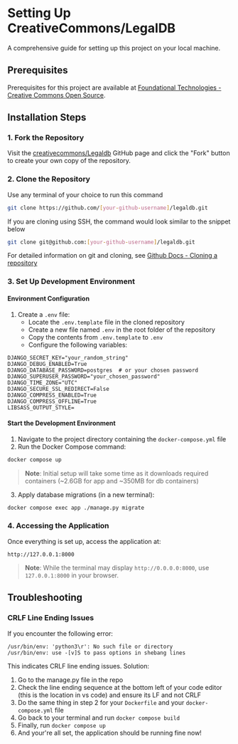 # Setting Up CreativeCommons/LegalDB

A comprehensive guide for setting up this project on your local machine.

## Prerequisites

Prerequisites for this project are available at [Foundational Technologies - Creative Commons Open Source](https://opensource.creativecommons.org/contributing-code/foundational-tech/).

## Installation Steps

### 1. Fork the Repository

Visit the [creativecommons/Legaldb](https://github.com/creativecommons/legaldb) GitHub page and click the "Fork" button to create your own copy of the repository.

### 2. Clone the Repository

Use any terminal of your choice to run this command

```bash
git clone https://github.com/[your-github-username]/legaldb.git
```
If you are cloning using SSH, the command would look similar to the snippet below

```bash
git clone git@github.com:[your-github-username]/legaldb.git
```

For detailed information on git and cloning, see [Github Docs - Cloning a repository](https://docs.github.com/en/repositories/creating-and-managing-repositories/cloning-a-repository)

### 3. Set Up Development Environment

#### Environment Configuration

1. Create a `.env` file:
   - Locate the `.env.template` file in the cloned repository
   - Create a new file named `.env` in the root folder of the repository
   - Copy the contents from `.env.template` to `.env`
   - Configure the following variables:

```env
DJANGO_SECRET_KEY="your_random_string"
DJANGO_DEBUG_ENABLED=True
DJANGO_DATABASE_PASSWORD=postgres  # or your chosen password
DJANGO_SUPERUSER_PASSWORD="your_chosen_password"
DJANGO_TIME_ZONE="UTC"
DJANGO_SECURE_SSL_REDIRECT=False
DJANGO_COMPRESS_ENABLED=True
DJANGO_COMPRESS_OFFLINE=True
LIBSASS_OUTPUT_STYLE=
```

#### Start the Development Environment

1. Navigate to the project directory containing the `docker-compose.yml` file
2. Run the Docker Compose command:
```bash
docker compose up
```

> **Note**: Initial setup will take some time as it downloads required containers (~2.6GB for app and ~350MB for db containers)

3. Apply database migrations (in a new terminal):
```bash
docker compose exec app ./manage.py migrate
```

### 4. Accessing the Application

Once everything is set up, access the application at:
```
http://127.0.0.1:8000
```

> **Note**: While the terminal may display `http://0.0.0.0:8000`, use `127.0.0.1:8000` in your browser.

## Troubleshooting

### CRLF Line Ending Issues
If you encounter the following error:
```
/usr/bin/env: 'python3\r': No such file or directory
/usr/bin/env: use -[v]S to pass options in shebang lines
```
This indicates CRLF line ending issues. Solution:
1. Go to the manage.py file in the repo
2. Check the line ending sequence at the bottom left of your code editor (this is the location in vs code) and ensure its LF and not CRLF
3. Do the same thing in step 2 for your `Dockerfile` and your `docker-compose.yml` file
4. Go back to your terminal and run `docker compose build`
5. Finally, run `docker compose up`
6. And your're all set, the application should be running fine now!
